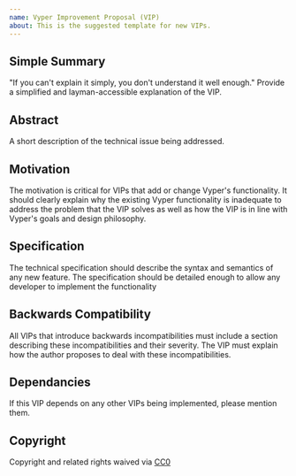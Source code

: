 ```yaml
---
name: Vyper Improvement Proposal (VIP)
about: This is the suggested template for new VIPs.
---
```

## Simple Summary
"If you can't explain it simply, you don't understand it well enough." Provide a simplified and layman-accessible explanation of the VIP.

## Abstract
A short description of the technical issue being addressed.

## Motivation
The motivation is critical for VIPs that add or change Vyper's functionality. It should clearly explain why the existing Vyper functionality is inadequate to address the problem that the VIP solves as well as how the VIP is in line with Vyper's goals and design philosophy.

## Specification
The technical specification should describe the syntax and semantics of any new feature. The specification should be detailed enough to allow any developer to implement the functionality

## Backwards Compatibility
All VIPs that introduce backwards incompatibilities must include a section describing these incompatibilities and their severity. The VIP must explain how the author proposes to deal with these incompatibilities.

## Dependancies
If this VIP depends on any other VIPs being implemented, please mention them.

## Copyright
Copyright and related rights waived via [CC0](https://creativecommons.org/publicdomain/zero/1.0/)
